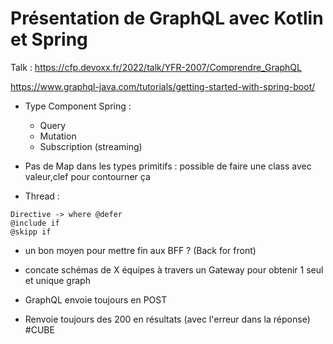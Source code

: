 # Présentation de GraphQL avec Kotlin et Spring

Talk : https://cfp.devoxx.fr/2022/talk/YFR-2007/Comprendre_GraphQL

https://www.graphql-java.com/tutorials/getting-started-with-spring-boot/

- Type Component Spring :
  - Query
  - Mutation
  - Subscription (streaming)


- Pas de Map dans les types primitifs : possible de faire une class avec valeur,clef pour contourner ça


- Thread :
```
Directive -> where @defer
@include if
@skipp if
```

- un bon moyen pour mettre fin aux BFF ? (Back for front)


- concate schémas de X équipes  à travers un Gateway pour obtenir 1 seul et unique graph


- GraphQL envoie toujours en POST
- Renvoie toujours des 200 en résultats (avec l'erreur dans la réponse) #CUBE
